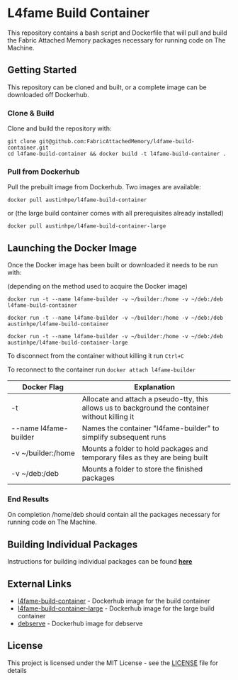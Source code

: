# L4fame Build Container

This repository contains a bash script and Dockerfile that will pull and build the Fabric Attached Memory packages necessary for running code on The Machine.

## Getting Started

This repository can be cloned and built, or a complete image can be downloaded off Dockerhub.

### Clone & Build

Clone and build the repository with:

```
git clone git@github.com:FabricAttachedMemory/l4fame-build-container.git
cd l4fame-build-container && docker build -t l4fame-build-container .
```

### Pull from Dockerhub

Pull the prebuilt image from Dockerhub. Two images are available:

```
docker pull austinhpe/l4fame-build-container
```

or (the large build container comes with all prerequisites already installed)

```
docker pull austinhpe/l4fame-build-container-large
```


## Launching the Docker Image

Once the Docker image has been built or downloaded it needs to be run with:

(depending on the method used to acquire the Docker image)

```
docker run -t --name l4fame-builder -v ~/builder:/home -v ~/deb:/deb l4fame-build-container

docker run -t --name l4fame-builder -v ~/builder:/home -v ~/deb:/deb austinhpe/l4fame-build-container

docker run -t --name l4fame-builder -v ~/builder:/home -v ~/deb:/deb austinhpe/l4fame-build-container-large
```
To disconnect from the container without killing it run `Ctrl+C`

To reconnect to the container run `docker attach l4fame-builder`

| Docker Flag | Explanation |
| ----------- | ----------- |
| -t | Allocate and attach a pseudo-tty, this allows us to background the container without killing it |
| --name l4fame-builder | Names the container "l4fame-builder" to simplify subsequent runs  |
| -v ~/builder:/home | Mounts a folder to hold packages and temporary files as they are being built |
| -v ~/deb:/deb | Mounts a folder to store the finished packages |


### End Results

On completion /home/deb should contain all the packages necessary for running code on The Machine.


## Building Individual Packages

Instructions for building individual packages can be found **[here](BuildRules.md)**


## External Links

* [l4fame-build-container](https://hub.docker.com/r/austinhpe/l4fame-build-container/) - Dockerhub image for the build container
* [l4fame-build-container-large](https://hub.docker.com/r/austinhpe/l4fame-build-container-large/) - Dockerhub image for the large build container
* [debserve](https://hub.docker.com/r/davidpatawaran/debserve/) - Dockerhub image for debserve

## License

This project is licensed under the MIT License - see the [LICENSE](LICENSE) file for details
